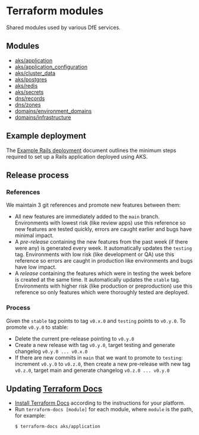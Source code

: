 # Terraform modules

Shared modules used by various DfE services.

## Modules

- [aks/application](aks/application)
- [aks/application_configuration](aks/application_configuration)
- [aks/cluster_data](aks/cluster_data)
- [aks/postgres](aks/postgres)
- [aks/redis](aks/redis)
- [aks/secrets](aks/secrets)
- [dns/records](dns/records)
- [dns/zones](dns/zones)
- [domains/environment_domains](domains/environment_domains)
- [domains/infrastructure](domains/infrastructure)

## Example deployment

The [Example Rails deployment](EXAMPLE.md) document outlines the minimum steps required to set up a Rails application deployed using AKS.

## Release process
### References
We maintain 3 git references and promote new features between them:
- All new features are immediately added to the `main` branch. Environments with lowest risk (like review apps) use this reference so new features are tested quickly, errors are caught earlier and bugs have minimal impact.
- A *pre-release* containing the new features from the past week (if there were any) is generated every week. It automatically updates the `testing` tag. Environments with low risk (like development or QA) use this reference so errors are caught in production like environments and bugs have low impact.
- A *release* containing the features which were in testing the week before is created at the same time. It automatically updates the `stable` tag. Environments with higher risk (like production or preproduction) use this reference so only features which were thoroughly tested are deployed.

### Process
Given the `stable` tag points to tag `v0.x.0` and `testing` points to `v0.y.0`. To promote `v0.y.0` to stable:
- Delete the current pre-release pointing to `v0.y.0`
- Create a new release with tag `v0.y.0`, target testing and generate changelog `v0.y.0 ... v0.x.0`
- If there are new commits in `main` that we want to promote to `testing`: increment `v0.y.0` to `v0.z.0`, then create a new pre-release with new tag `v0.z.0`, target main and generate changelog `v0.z.0 ... v0.y.0`

## Updating [Terraform Docs]

- [Install Terraform Docs] according to the instructions for your platform.
- Run `terraform-docs [module]` for each module, where `module` is the path, for example:
  ```sh
  $ terraform-docs aks/application
  ```

[Terraform Docs]: https://terraform-docs.io/
[Install Terraform Docs]: https://terraform-docs.io/user-guide/installation/
